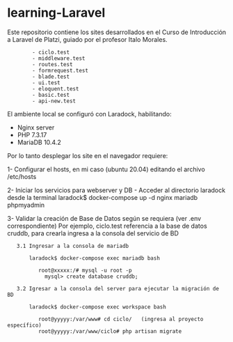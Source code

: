 # learning-Laravel
Este repositorio contiene los sites desarrollados en el Curso de Introducción a Laravel de Platzi,
guiado por el profesor Italo Morales.

            - ciclo.test
            - middleware.test
            - routes.test
            - formrequest.test
            - blade.test
            - ui.test
            - eloquent.test
            - basic.test
            - api-new.test

El ambiente local se configuró con Laradock, habilitando:
  - Nginx server
  - PHP 7.3.17
  - MariaDB 10.4.2
  
Por lo tanto desplegar los site en el navegador requiere:

1- Configurar el hosts, en mi caso (ubuntu 20.04) editando el archivo /etc/hosts

2- Iniciar los servicios para webserver y DB
     - Acceder al directorio laradock desde la terminal
       laradock$ docker-compose up -d nginx mariadb phpmyadmin
       
3- Validar la creación de Base de Datos según se requiera (ver .env correspondiente)
   Por ejemplo, ciclo.test referencia a la base de datos cruddb, para crearla ingresa a la consola del servicio de BD
   
       3.1 Ingresar a la consola de mariadb
       
           laradock$ docker-compose exec mariadb bash
   
              root@xxxxx:/# mysql -u root -p 
                mysql> create database cruddb;
   
       3.2 Igresar a la consola del server para ejecutar la migración de BD
       
           laradock$ docker-compose exec workspace bash
           
              root@yyyyy:/var/www# cd ciclo/   (ingresa al proyecto específico)
              root@yyyyy:/var/www/ciclo# php artisan migrate
 

              
       
       
